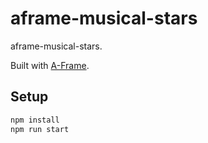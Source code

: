 # aframe-musical-stars

aframe-musical-stars.

Built with [A-Frame](https://aframe.io).

## Setup

```sh
npm install
npm run start
```
